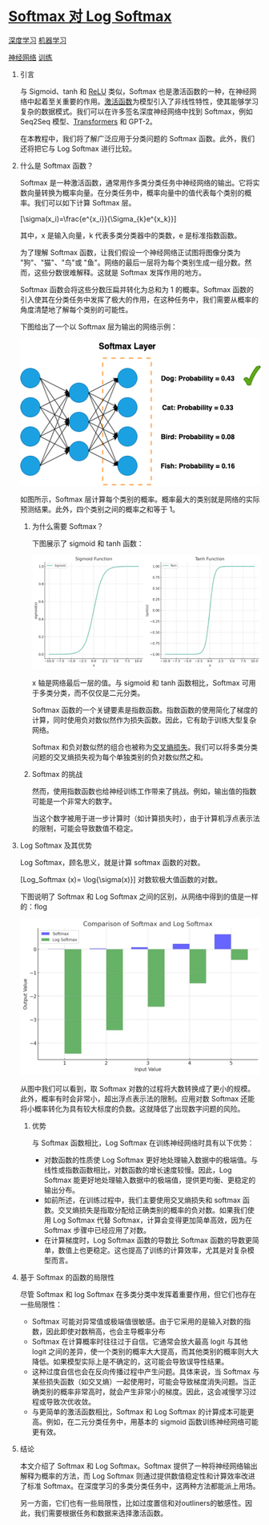 # [Softmax 对 Log Softmax](https://www.baeldung.com/cs/softmax-vs-log-softmax)

[深度学习](https://www.baeldung.com/cs/category/ai/deep-learning) [机器学习](https://www.baeldung.com/cs/category/ai/ml)

[神经网络](https://www.baeldung.com/cs/tag/neural-networks) [训练](https://www.baeldung.com/cs/tag/training)

1. 引言

    与 Sigmoid、tanh 和 [ReLU](https://www.baeldung.com/cs/relu-vs-leakyrelu-vs-prelu) 类似，Softmax 也是激活函数的一种，在神经网络中起着至关重要的作用。[激活函数](https://www.baeldung.com/cs/activation-functions-neural-nets)为模型引入了非线性特性，使其能够学习复杂的数据模式。我们可以在许多签名深度神经网络中找到 Softmax，例如 Seq2Seq 模型、[Transformers](https://www.baeldung.com/cs/rnns-transformers-nlp#what-are-transformers) 和 GPT-2。

    在本教程中，我们将了解广泛应用于分类问题的 Softmax 函数。此外，我们还将把它与 Log Softmax 进行比较。

2. 什么是 Softmax 函数？

    Softmax 是一种激活函数，通常用作多类分类任务中神经网络的输出。它将实数向量转换为概率向量。在分类任务中，概率向量中的值代表每个类别的概率。我们可以如下计算 Softmax 层。

    \[\sigma(x_i)=\frac{e^{x_i}}{\Sigma_{k}e^{x_k}}\]

    其中，x 是输入向量，k 代表多类分类器中的类数，e 是标准指数函数。

    为了理解 Softmax 函数，让我们假设一个神经网络正试图将图像分类为 "狗"、"猫"、"鸟"或 "鱼"。网络的最后一层将为每个类别生成一组分数。然而，这些分数很难解释。这就是 Softmax 发挥作用的地方。

    Softmax 函数会将这些分数压扁并转化为总和为 1 的概率。Softmax 函数的引入使其在分类任务中发挥了极大的作用，在这种任务中，我们需要从概率的角度清楚地了解每个类别的可能性。

    下图给出了一个以 Softmax 层为输出的网络示例：

    ![Softmax2](pic/softmax-2.webp)

    如图所示，Softmax 层计算每个类别的概率。概率最大的类别就是网络的实际预测结果。此外，四个类别之间的概率之和等于 1。

    1. 为什么需要 Softmax？

        下图展示了 sigmoid 和 tanh 函数：

        ![1701792240824](pic/1701792240824.jpg)

        x 轴是网络最后一层的值。与 sigmoid 和 tanh 函数相比，Softmax 可用于多类分类，而不仅仅是二元分类。

        Softmax 函数的一个关键要素是指数函数。指数函数的使用简化了梯度的计算，同时使用负对数似然作为损失函数。因此，它有助于训练大型复杂网络。

        Softmax 和负对数似然的组合也被称为[交叉熵损失](https://www.baeldung.com/cs/cross-entropy#1-cross-entropy-as-a-loss-function)。我们可以将多类分类问题的交叉熵损失视为每个单独类别的负对数似然之和。

    2. Softmax 的挑战

        然而，使用指数函数也给神经训练工作带来了挑战。例如，输出值的指数可能是一个非常大的数字。

        当这个数字被用于进一步计算时（如计算损失时），由于计算机浮点表示法的限制，可能会导致数值不稳定。

3. Log Softmax 及其优势

    Log Softmax，顾名思义，就是计算 softmax 函数的对数。

    \[Log\_Softmax (x)= \log{\sigma(x)}\] 对数软极大值函数的对数。

    下图说明了 Softmax 和 Log Softmax 之间的区别，从网络中得到的值是一样的：flog

    ![1701797520117.jpg](pic/1701797520117.jpg)

    从图中我们可以看到，取 Softmax 对数的过程将大数转换成了更小的规模。此外，概率有时会非常小，超出浮点表示法的限制。应用对数 Softmax 还能将小概率转化为具有较大标度的负数。这就降低了出现数字问题的风险。

     1. 优势

        与 Softmax 函数相比，Log Softmax 在训练神经网络时具有以下优势：

        - 对数函数的性质使 Log Softmax 更好地处理输入数据中的极端值。与线性或指数函数相比，对数函数的增长速度较慢。因此，Log Softmax 能更好地处理输入数据中的极端值，提供更均衡、更稳定的输出分布。
        - 如前所述，在训练过程中，我们主要使用交叉熵损失和 softmax 函数。交叉熵损失是指取分配给正确类别的概率的负对数。如果我们使用 Log Softmax 代替 Softmax，计算会变得更加简单高效，因为在 Softmax 步骤中已经应用了对数。
        - 在计算梯度时，Log Softmax 函数的导数比 Softmax 函数的导数更简单，数值上也更稳定。这也提高了训练的计算效率，尤其是对复杂模型而言。

4. 基于 Softmax 的函数的局限性

    尽管 Softmax 和 log Softmax 在多类分类中发挥着重要作用，但它们也存在一些局限性：

    - Softmax 可能对异常值或极端值很敏感。由于它采用的是输入对数的指数，因此即使对数稍高，也会主导概率分布
    - Softmax 在计算概率时往往过于自信。它通常会放大最高 logit 与其他 logit 之间的差异，使一个类别的概率大大提高，而其他类别的概率则大大降低。如果模型实际上是不确定的，这可能会导致误导性结果。
    - 这种过度自信也会在反向传播过程中产生问题。具体来说，当 Softmax 与某些损失函数（如交叉熵）一起使用时，可能会导致梯度消失问题。当正确类别的概率非常高时，就会产生非常小的梯度。因此，这会减慢学习过程或导致次优收敛。
    - 与更简单的激活函数相比，Softmax 和 Log Softmax 的计算成本可能更高。例如，在二元分类任务中，用基本的 sigmoid 函数训练神经网络可能更有效。

5. 结论

    本文介绍了 Softmax 和 Log Softmax。Softmax 提供了一种将神经网络输出解释为概率的方法，而 Log Softmax 则通过提供数值稳定性和计算效率改进了标准 Softmax。在深度学习的多类分类任务中，这两种方法都能派上用场。

    另一方面，它们也有一些局限性，比如过度置信和对outliners的敏感性。因此，我们需要根据任务和数据来选择激活函数。
